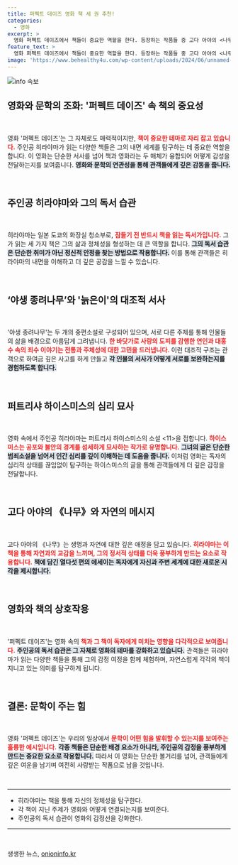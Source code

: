```yaml
---
title: 퍼펙트 데이즈 영화 책 세 권 추천!
categories:
  - 영화
excerpt: >
  영화 퍼펙트 데이즈에서 책들이 중요한 역할을 한다. 등장하는 작품들 중 고다 아야의 <나무>, 퍼트리샤 하이스미스의 <11> 등은 주인공의 내면을 드러내며, 이번 주 그 이야기들이 다시 주목받고 있다. 이 책들의 재번역 소식에 독자들의 관심이 집중되고 있다!
feature_text: >
  영화 퍼펙트 데이즈에서 책들이 중요한 역할을 한다. 등장하는 작품들 중 고다 아야의 <나무>, 퍼트리샤 하이스미스의 <11> 등은 주인공의 내면을 드러내며, 이번 주 그 이야기들이 다시 주목받고 있다. 이 책들의 재번역 소식에 독자들의 관심이 집중되고 있다!
image: 'https://www.behealthy4u.com/wp-content/uploads/2024/06/unnamed-file.png'
---
```


<p><img src="https://www.behealthy4u.com/wp-content/uploads/2024/06/unnamed-file.png" alt="info 속보" /></p>

<h2 data-ke-size="size26">영화와 문학의 조화: '퍼펙트 데이즈' 속 책의 중요성</h2>

<p data-ke-size="size16">&nbsp;</p>

<p>영화 '퍼펙트 데이즈'는 그 자체로도 매력적이지만, <b><span style="color: #ee2323;">책이 중요한 테마로 자리 잡고 있습니다.</span></b> 주인공 히라야마가 읽는 다양한 책들은 그의 내면 세계를 탐구하는 데 중요한 역할을 합니다. 이 영화는 단순한 서사를 넘어 책과 영화라는 두 매체가 융합되어 어떻게 감성을 전달하는지를 보여줍니다. <b><span style="background-color: #21538527;">영화와 문학의 연관성을 통해 관객들에게 깊은 감동을 줍니다.</span></b> </p>

<p data-ke-size="size16">&nbsp;</p>

<h2 data-ke-size="size26">주인공 히라야마와 그의 독서 습관</h2>

<p data-ke-size="size16">&nbsp;</p>

<p>히라야마는 일본 도쿄의 화장실 청소부로, <b><span style="color: #ee2323;">잠들기 전 반드시 책을 읽는 독서가입니다.</span></b> 그가 읽는 세 가지 책은 그의 삶과 정체성을 형성하는 데 큰 역할을 합니다. <b><span style="background-color: #21538527;">그의 독서 습관은 단순한 취미가 아닌 정신적 안정을 찾는 방법으로 작용합니다.</span></b> 이를 통해 관객들은 히라야마의 내면을 이해하고 더 깊은 공감을 느낄 수 있습니다.</p>

<p data-ke-size="size16">&nbsp;</p>

<h2 data-ke-size="size26">‘야생 종려나무’와 '늙은이'의 대조적 서사</h2>

<p data-ke-size="size16">&nbsp;</p>

<p>'야생 종려나무'는 두 개의 중편소설로 구성되어 있으며, 서로 다른 주제를 통해 인물들의 삶을 배경으로 아름답게 그려냅니다. <b><span style="color: #ee2323;">한 바닷가로 사랑의 도피를 감행한 연인과 대홍수 속의 죄수 이야기는 전통과 주체성에 대한 고민을 드러냅니다.</span></b> 이런 대조적 구조는 관객으로 하여금 깊은 사고를 하게 만들고 <b><span style="background-color: #21538527;">각 인물의 서사가 어떻게 서로를 보완하는지를 경험하도록 합니다.</span></b> </p>

<p data-ke-size="size16">&nbsp;</p>

<h2 data-ke-size="size26">퍼트리샤 하이스미스의 심리 묘사</h2>

<p data-ke-size="size16">&nbsp;</p>

<p>영화 속에서 주인공 히라야마는 퍼트리샤 하이스미스의 소설 &lt;11>을 접합니다. <b><span style="color: #ee2323;">하이스미스는 공포와 불안의 경계를 섬세하게 묘사하는 작가로 유명합니다.</span></b> <b><span style="background-color: #21538527;">그녀의 글은 단순한 범죄소설을 넘어서 인간 심리를 깊이 이해하는 데 도움을 줍니다.</span></b> 이처럼 영화는 독자의 심리적 상태를 끊임없이 탐구하는 하이스미스의 글을 통해 관객들에게 더 깊은 감정을 전달합니다.</p>

<p data-ke-size="size16">&nbsp;</p>

<h2 data-ke-size="size26">고다 아야의 《나무》와 자연의 메시지</h2>

<p data-ke-size="size16">&nbsp;</p>

<p>고다 아야의 《나무》는 생명과 자연에 대한 깊은 애정을 담고 있습니다. <b><span style="color: #ee2323;">히라야마는 이 책을 통해 자연과의 교감을 느끼며, 그의 정서적 상태를 더욱 풍부하게 만드는 요소로 작용합니다.</span></b> <b><span style="background-color: #21538527;">책에 담긴 열다섯 편의 에세이는 독자에게 자신과 주변 세계에 대한 새로운 시각을 제시합니다.</span></b> </p>

<p data-ke-size="size16">&nbsp;</p>

<h2 data-ke-size="size26">영화와 책의 상호작용</h2>

<p data-ke-size="size16">&nbsp;</p>

<p>'퍼펙트 데이즈'는 영화 속의 <b><span style="color: #ee2323;">책과 그 책이 독자에게 미치는 영향을 다각적으로 보여줍니다.</span></b> <b><span style="background-color: #21538527;">주인공의 독서 습관은 그 자체로 영화의 테마를 강화하고 있습니다.</span></b> 관객들은 히라야마가 읽는 다양한 책들을 통해 그의 감정 여정을 함께 체험하며, 자연스럽게 각각의 책이 지니고 있는 의미를 탐구하게 됩니다.</p>

<p data-ke-size="size16">&nbsp;</p>

<h2 data-ke-size="size26">결론: 문학이 주는 힘</h2>

<p data-ke-size="size16">&nbsp;</p>

<p>영화 '퍼펙트 데이즈'는 우리의 일상에서 <b><span style="color: #ee2323;">문학이 어떤 힘을 발휘할 수 있는지를 보여주는 훌륭한 예시입니다.</span></b> <b><span style="background-color: #21538527;">각종 책들은 단순한 배경 요소가 아니라, 주인공의 감정을 풍부하게 만드는 중요한 요소로 작용합니다.</span></b> 따라서 이 영화는 단순한 볼거리를 넘어, 관객들에게 깊은 여운을 남기며 여전히 사랑받는 작품으로 남을 것입니다. </p>

<p data-ke-size="size16">&nbsp;</p>

<hr />

<ul>
<li>히라야마는 책을 통해 자신의 정체성을 탐구한다.</li>
<li>각 책이 지닌 주제가 영화와 어떻게 연결되는지를 보여준다.</li>
<li>주인공의 독서 습관이 영화의 감정선을 강화한다.</li>
</ul>

<hr />

<p data-ke-size="size16">&nbsp;</p>
생생한 뉴스, <a href="https://onioninfo.kr" rel="dofollow">onioninfo.kr</a>


